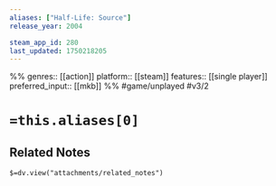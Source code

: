 ```yaml
---
aliases: ["Half-Life: Source"]
release_year: 2004

steam_app_id: 280
last_updated: 1750218205
---
```

%%
genres:: [[action]]
platform:: [[steam]]
features:: [[single player]]
preferred_input:: [[mkb]]
%%
#game/unplayed
#v3/2

# `=this.aliases[0]`
## Related Notes
`$=dv.view("attachments/related_notes")`
